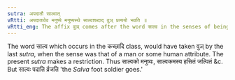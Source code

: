 ```yaml
---
sutra: अपदातौ साल्वात्
vRtti: अपदातावेव मनुष्ये मनुष्यस्थे साल्वशब्दाद् वुञ् प्रत्ययो भवति ॥
vRtti_eng: The affix वुञ् comes after the word साल्व in the senses of being born &c when denoting a man or what exists in man, provided that it does not mean a foot-soldier.
---
```

The word साल्व which occurs in the कच्छादि class, would have taken वुञ् by the last _sutra_, when the sense was that of a man or some human attribute. The present _sutra_ makes a restriction. Thus साल्वको मनुष्यः, साल्वकमस्य हसितं जल्पितं &c. But साल्वः पदाति र्व्रजति 'the _Salva_ foot soldier goes.'
